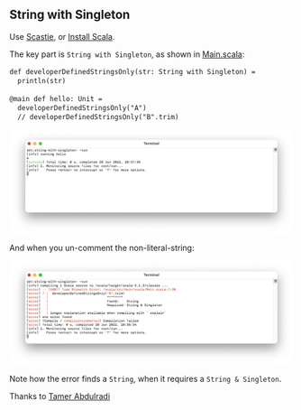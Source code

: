 ## String with Singleton

Use [Scastie](https://scastie.scala-lang.org/), or [Install Scala](https://docs.scala-lang.org/getting-started/).

The key part is `String with Singleton`, as shown in [Main.scala](./src/main/scala/Main.scala):

	def developerDefinedStringsOnly(str: String with Singleton) =
	  println(str)

	@main def hello: Unit =
	  developerDefinedStringsOnly("A")
	  // developerDefinedStringsOnly("B".trim)

![Screenshot of the above code compiling, and showing the output "A"](./screenshot-1.png)

And when you un-comment the non-literal-string:

![Screenshot of the code error, as it cannot compile](./screenshot-2.png)

Note how the error finds a `String`, when it requires a `String & Singleton`.

Thanks to [Tamer Abdulradi](https://twitter.com/tabdulradi)